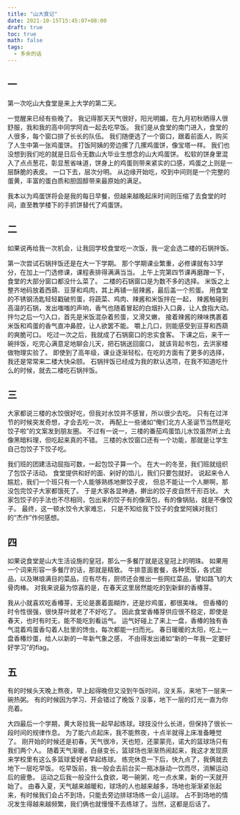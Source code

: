```yaml
---
title: "山大食记"
date: 2021-10-15T15:45:07+08:00
draft: true
toc: true
math: false
tags:
  - 多余的话
---
```


## 一

第一次吃山大食堂是来上大学的第二天。

一觉醒来已经有些晚了。
我记得那天天气很好，阳光明媚，在九月初秋晒得人很舒服，我和我的高中同学阿垚一起去吃早饭。
我们是从食堂的南门进入，食堂的人很多，每个窗口排了长长的队伍。
我们随便选了一个窗口，跟着前面人，购买了人生中第一张鸡蛋饼。
打饭阿姨的旁边摞了几摞鸡蛋饼，像宝塔一样。
我们也没想到我们吃的就是日后令无数山大毕业生想念的山大鸡蛋饼。
松软的饼身里混入了点点葱花，彰显葱省味道，饼身上的鸡蛋则带来紧实的口感，鸡蛋之上则是一层酥脆的表皮。
一口下去，层次分明。
从边缘开始吃，咬到中间则是一个完整的蛋黄，丰富的蛋白质和胆固醇带来最原始的满足。

我本以为鸡蛋饼将会是我的每日早餐，但越来越晚起床时间则压缩了去食堂的时间，直至教学楼下的手抓饼替代了鸡蛋饼。

## 二

如果说再给我一次机会，让我回学校食堂吃一次饭，我一定会选二楼的石锅拌饭。

第一次尝试石锅拌饭还是在大一下学期。
那个学期课业繁重，必修课就有33学分，在加上一门选修课，课程表排得满满当当。
上午上完第四节课再磨蹭一下，食堂的大部分窗口都没什么菜了。
二楼的石锅窗口是为数不多的选择。
米饭之上整齐地码放着西葫、豆芽和鸡肉，其上再铺一层辣酱，最后盖一个煎蛋。
用食堂的不锈钢汤匙轻轻戳破煎蛋，将蔬菜、鸡肉、辣酱和米饭拌在一起，
辣酱触碰到高温的石锅，发出嗤嗤的声响，香气也随着冒起的白烟扑入口鼻，让人食指大动。
拌匀之后一勺入口，首先是米饭混杂着煎蛋，又滑又嫩，
接着辣酱的辣味携裹着米饭和鸡蛋的香气直冲鼻腔，让人欲罢不能。
嚼上几口，则能感受到豆芽和西葫的爽脆可口。
吃过一次之后，我就成了石锅窗口的忠实食客。
下课之后，来干一碗拌饭，吃完心满意足地聊会儿天，把石锅送回窗口，
就该背起书包，去洪家楼做物理实验了。
即使到了高年级，课业逐渐轻松，在吃的方面有了更多的选择，我还是常常来二楼大快朵颐。
石锅拌饭已经成为我的默认选项，在我不知道吃什么的时候，就去二楼吃石锅拌饭。

## 三

大家都说三楼的水饺很好吃，但我对水饺并不感冒，所以很少去吃。
只有在过洋节的时候突发奇想，才会去吃一次，
再配上一些诸如“俺们北方人圣诞节当然是吃饺子啦”的文案发到朋友圈。
不过有一说一，三楼的番茄鸡蛋馅儿水饺虽然听上去像黑暗料理，但吃起来真的不错。
三楼的水饺窗口还有一个功能，那就是让学生自己包饺子下饺子吃。

我们班的团建活动屈指可数，一起包饺子算一个。
在大一的冬至，我们班就组织了包饺子活动。
食堂提供和好的面、剁好的馅儿，我们只要包就好。
说起来令人尴尬，我们一个班只有一个人能够熟练地擀饺子皮，
但总不能让一个人擀啊，那没包完饺子大家都饿死了。
于是大家各显神通，擀出的饺子皮自然千形百状。
大家包饺子的手法也不尽相同，包出来的饺子有的像笼包，有的像锅贴，就是不像饺子。
最终，这一顿水饺令大家难忘，
只是不知给我下饺子的食堂阿姨对我们的“杰作”作何感想。

## 四

如果说食堂是山大生活设施的皇冠，那么一多餐厅就是这皇冠上的明珠。
如果用一个词来形容一多餐厅的话，那就是精致。
牛排意面套餐，各种煲饭，各式甜品，以及琳琅满目的菜品，应有尽有，厨师还会推出一些网红菜品，譬如路飞的大骨肉棒。
对我来说最为惊喜的是，在春天这里居然能吃的到新鲜的香椿芽。

我从小就喜欢吃香椿芽，无论是裹着面糊炸，还是炒鸡蛋，都很美味。
但香椿的时令性很强，很快芽叶就老了不好吃了。
因此食堂香椿芽供应很不稳定，即使是春天，也时有时无，能不能吃到看运气。
运气好碰上了来上一盘，香椿的独有香气混着鸡蛋香勾着人肚里的馋虫，每次都能一扫而光。
春日暖暖的太阳，吃上一盘香椿炒蛋，给人以新的一年新气象之感，
不由得发出诸如“新的一年我一定要好好学习”的flag。

## 五

有的时候头天晚上熬夜，早上起得晚但又没到午饭时间，没关系，来地下一层来一碗热粥。
有的时候因为学习、开会错过了晚饭？没事，地下一层的灯光一直为你亮着。

大四最后一个学期，黄大哥拉我一起早起练球。球技没什么长进，但保持了很长一段时间的规律作息。
为了能六点起床，我不能熬夜，十点半就得上床准备睡觉了。
刚开始的时候还是初春，天气很冷，天也短，还蒙蒙亮，诺大的篮球场只有我们两个人。
随着天气渐暖，白昼变长，篮球场也渐渐热闹起来，我这才发现原来学校里有这么多篮球爱好者早起练球。
练完休息一下后，快九点了，我俩就去地下一层吃早饭。
吃早饭前，我一般会去前台买一瓶冰脉动一饮而尽，消解运动后的疲惫。
运动之后我一般没什么食欲，喝一碗粥，吃一点水果，新的一天就开始了。
由春入夏，天气越来越暖和，球场的人也越来越多，场地也渐渐紧张起来，有时候我们会占不到场，只能去旁边排球场练一会儿运球。
占不到场地的情况发生得越来越频繁，我们俩也就慢慢不去练球了。当然，这都是后话了。